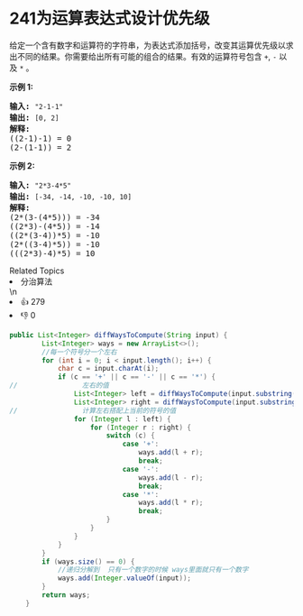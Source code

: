 # 241为运算表达式设计优先级

<p>给定一个含有数字和运算符的字符串，为表达式添加括号，改变其运算优先级以求出不同的结果。你需要给出所有可能的组合的结果。有效的运算符号包含 <code>+</code>,&nbsp;<code>-</code>&nbsp;以及&nbsp;<code>*</code>&nbsp;。</p>

<p><strong>示例&nbsp;1:</strong></p>

<pre><strong>输入:</strong> <code>&quot;2-1-1&quot;</code>
<strong>输出:</strong> <code>[0, 2]</code>
<strong>解释: </strong>
((2-1)-1) = 0 
(2-(1-1)) = 2</pre>

<p><strong>示例&nbsp;2:</strong></p>

<pre><strong>输入: </strong><code>&quot;2*3-4*5&quot;</code>
<strong>输出:</strong> <code>[-34, -14, -10, -10, 10]</code>
<strong>解释: 
</strong>(2*(3-(4*5))) = -34 
((2*3)-(4*5)) = -14 
((2*(3-4))*5) = -10 
(2*((3-4)*5)) = -10 
(((2*3)-4)*5) = 10</pre>
<div><div>Related Topics</div><div><li>分治算法</li></div></div>\n<div><li>👍 279</li><li>👎 0</li></div>



```java
public List<Integer> diffWaysToCompute(String input) {
        List<Integer> ways = new ArrayList<>();
        //每一个符号分一个左右
        for (int i = 0; i < input.length(); i++) {
            char c = input.charAt(i);
            if (c == '+' || c == '-' || c == '*') {
//                左右的值
                List<Integer> left = diffWaysToCompute(input.substring(0, i));
                List<Integer> right = diffWaysToCompute(input.substring(i + 1));
//                计算左右搭配上当前的符号的值
                for (Integer l : left) {
                    for (Integer r : right) {
                        switch (c) {
                            case '+':
                                ways.add(l + r);
                                break;
                            case '-':
                                ways.add(l - r);
                                break;
                            case '*':
                                ways.add(l * r);
                                break;
                        }
                    }
                }
            }
        }
        if (ways.size() == 0) {
            //递归分解到  只有一个数字的时候 ways里面就只有一个数字
            ways.add(Integer.valueOf(input));
        }
        return ways;
    }
```

